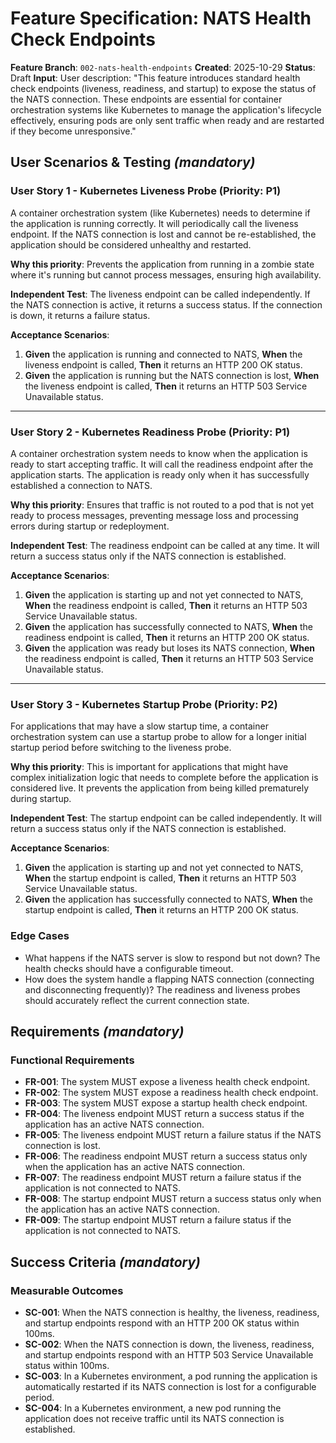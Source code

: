 # Feature Specification: NATS Health Check Endpoints

**Feature Branch**: `002-nats-health-endpoints`
**Created**: 2025-10-29
**Status**: Draft
**Input**: User description: "This feature introduces standard health check endpoints (liveness, readiness, and startup) to expose the status of the NATS connection. These endpoints are essential for container orchestration systems like Kubernetes to manage the application's lifecycle effectively, ensuring pods are only sent traffic when ready and are restarted if they become unresponsive."

## User Scenarios & Testing *(mandatory)*

### User Story 1 - Kubernetes Liveness Probe (Priority: P1)

A container orchestration system (like Kubernetes) needs to determine if the application is running correctly. It will periodically call the liveness endpoint. If the NATS connection is lost and cannot be re-established, the application should be considered unhealthy and restarted.

**Why this priority**: Prevents the application from running in a zombie state where it's running but cannot process messages, ensuring high availability.

**Independent Test**: The liveness endpoint can be called independently. If the NATS connection is active, it returns a success status. If the connection is down, it returns a failure status.

**Acceptance Scenarios**:

1.  **Given** the application is running and connected to NATS, **When** the liveness endpoint is called, **Then** it returns an HTTP 200 OK status.
2.  **Given** the application is running but the NATS connection is lost, **When** the liveness endpoint is called, **Then** it returns an HTTP 503 Service Unavailable status.

---

### User Story 2 - Kubernetes Readiness Probe (Priority: P1)

A container orchestration system needs to know when the application is ready to start accepting traffic. It will call the readiness endpoint after the application starts. The application is ready only when it has successfully established a connection to NATS.

**Why this priority**: Ensures that traffic is not routed to a pod that is not yet ready to process messages, preventing message loss and processing errors during startup or redeployment.

**Independent Test**: The readiness endpoint can be called at any time. It will return a success status only if the NATS connection is established.

**Acceptance Scenarios**:

1.  **Given** the application is starting up and not yet connected to NATS, **When** the readiness endpoint is called, **Then** it returns an HTTP 503 Service Unavailable status.
2.  **Given** the application has successfully connected to NATS, **When** the readiness endpoint is called, **Then** it returns an HTTP 200 OK status.
3.  **Given** the application was ready but loses its NATS connection, **When** the readiness endpoint is called, **Then** it returns an HTTP 503 Service Unavailable status.

---

### User Story 3 - Kubernetes Startup Probe (Priority: P2)

For applications that may have a slow startup time, a container orchestration system can use a startup probe to allow for a longer initial startup period before switching to the liveness probe.

**Why this priority**: This is important for applications that might have complex initialization logic that needs to complete before the application is considered live. It prevents the application from being killed prematurely during startup.

**Independent Test**: The startup endpoint can be called independently. It will return a success status only if the NATS connection is established.

**Acceptance Scenarios**:

1.  **Given** the application is starting up and not yet connected to NATS, **When** the startup endpoint is called, **Then** it returns an HTTP 503 Service Unavailable status.
2.  **Given** the application has successfully connected to NATS, **When** the startup endpoint is called, **Then** it returns an HTTP 200 OK status.

### Edge Cases

-   What happens if the NATS server is slow to respond but not down? The health checks should have a configurable timeout.
-   How does the system handle a flapping NATS connection (connecting and disconnecting frequently)? The readiness and liveness probes should accurately reflect the current connection state.

## Requirements *(mandatory)*

### Functional Requirements

-   **FR-001**: The system MUST expose a liveness health check endpoint.
-   **FR-002**: The system MUST expose a readiness health check endpoint.
-   **FR-003**: The system MUST expose a startup health check endpoint.
-   **FR-004**: The liveness endpoint MUST return a success status if the application has an active NATS connection.
-   **FR-005**: The liveness endpoint MUST return a failure status if the NATS connection is lost.
-   **FR-006**: The readiness endpoint MUST return a success status only when the application has an active NATS connection.
-   **FR-007**: The readiness endpoint MUST return a failure status if the application is not connected to NATS.
-   **FR-008**: The startup endpoint MUST return a success status only when the application has an active NATS connection.
-   **FR-009**: The startup endpoint MUST return a failure status if the application is not connected to NATS.

## Success Criteria *(mandatory)*

### Measurable Outcomes

-   **SC-001**: When the NATS connection is healthy, the liveness, readiness, and startup endpoints respond with an HTTP 200 OK status within 100ms.
-   **SC-002**: When the NATS connection is down, the liveness, readiness, and startup endpoints respond with an HTTP 503 Service Unavailable status within 100ms.
-   **SC-003**: In a Kubernetes environment, a pod running the application is automatically restarted if its NATS connection is lost for a configurable period.
-   **SC-004**: In a Kubernetes environment, a new pod running the application does not receive traffic until its NATS connection is established.